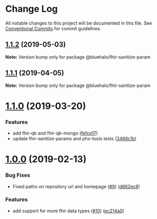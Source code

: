 # Change Log

All notable changes to this project will be documented in this file.
See [Conventional Commits](https://conventionalcommits.org) for commit guidelines.

## [1.1.2](https://github.com/BlueHalo/phx-tools/compare/@bluehalo/fhir-sanitize-param@1.1.1...@bluehalo/fhir-sanitize-param@1.1.2) (2019-05-03)

**Note:** Version bump only for package @bluehalo/fhir-sanitize-param

## [1.1.1](https://github.com/BlueHalo/phx-tools/compare/@bluehalo/fhir-sanitize-param@1.0.0...@bluehalo/fhir-sanitize-param@1.1.1) (2019-04-05)

**Note:** Version bump only for package @bluehalo/fhir-sanitize-param

# [1.1.0](https://github.com/BlueHalo/phx-tools/compare/@bluehalo/fhir-sanitize-param@1.0.0...@bluehalo/fhir-sanitize-param@1.1.0) (2019-03-20)

### Features

- add fhir-qb and fhir-qb-mongo ([fefce17](https://github.com/BlueHalo/phx-tools/commit/fefce17))
- update fhir-sanitize-params and phx-tools tests ([3466c1b](https://github.com/BlueHalo/phx-tools/commit/3466c1b))

# [1.0.0](https://github.com/BlueHalo/phx-tools/compare/@bluehalo/fhir-sanitize-param@0.9.1...@bluehalo/fhir-sanitize-param@1.0.0) (2019-02-13)

### Bug Fixes

- Fixed paths on repository url and homepage ([#9](https://github.com/BlueHalo/phx-tools/issues/9)) ([d662ec8](https://github.com/BlueHalo/phx-tools/commit/d662ec8))

### Features

- add support for more fhir data types ([#10](https://github.com/BlueHalo/phx-tools/issues/10)) ([ec214a0](https://github.com/BlueHalo/phx-tools/commit/ec214a0))
